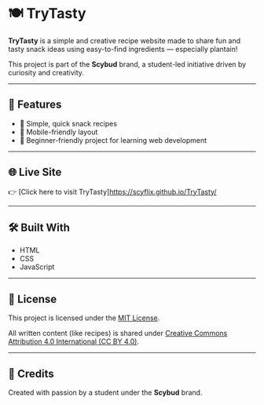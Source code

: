 # 🍽️ TryTasty

**TryTasty** is a simple and creative recipe website made to share fun and tasty snack ideas using easy-to-find ingredients — especially plantain!

This project is part of the **Scybud** brand, a student-led initiative driven by curiosity and creativity.

---

## 🚀 Features

- 🍌 Simple, quick snack recipes
- 📱 Mobile-friendly layout
- 🧠 Beginner-friendly project for learning web development

---

## 🌐 Live Site

👉 [Click here to visit TryTasty]https://scyflix.github.io/TryTasty/

---

## 🛠️ Built With

- HTML
- CSS
- JavaScript

---

## 📄 License

This project is licensed under the [MIT License](LICENSE).

All written content (like recipes) is shared under [Creative Commons Attribution 4.0 International (CC BY 4.0)](https://creativecommons.org/licenses/by/4.0/).

---

## 🙌 Credits

Created with passion by a student under the **Scybud** brand.

